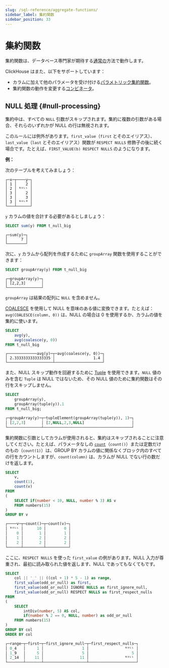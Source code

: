 ```yaml
---
slug: /sql-reference/aggregate-functions/
sidebar_label: 集約関数
sidebar_position: 33
---
```



# 集約関数

集約関数は、データベース専門家が期待する[通常の](http://www.sql-tutorial.com/sql-aggregate-functions-sql-tutorial)方法で動作します。

ClickHouse はまた、以下をサポートしています：

- カラムに加えて他のパラメータを受け付ける[パラメトリック集約関数](/sql-reference/aggregate-functions/parametric-functions)。
- 集約関数の動作を変更する[コンビネータ](/sql-reference/aggregate-functions/combinators)。

## NULL 処理 {#null-processing}

集約中は、すべての `NULL` 引数がスキップされます。集約に複数の引数がある場合、それらのいずれかが NULL の行は無視されます。

このルールには例外があります。`first_value`（`first` とそのエイリアス）、`last_value`（`last` とそのエイリアス）関数が `RESPECT NULLS` 修飾子の後に続く場合です。たとえば、`FIRST_VALUE(b) RESPECT NULLS` のようになります。

**例：**

次のテーブルを考えてみましょう：

``` text
┌─x─┬────y─┐
│ 1 │    2 │
│ 2 │ ᴺᵁᴸᴸ │
│ 3 │    2 │
│ 3 │    3 │
│ 3 │ ᴺᵁᴸᴹ │
└───┴──────┘
```

`y` カラムの値を合計する必要があるとしましょう：

``` sql
SELECT sum(y) FROM t_null_big
```

```text
┌─sum(y)─┐
│      7 │
└────────┘
```

次に、`y` カラムから配列を作成するために `groupArray` 関数を使用することができます：

``` sql
SELECT groupArray(y) FROM t_null_big
```

``` text
┌─groupArray(y)─┐
│ [2,2,3]       │
└───────────────┘
```

`groupArray` は結果の配列に `NULL` を含めません。

[COALESCE](../../sql-reference/functions/functions-for-nulls.md#coalesce) を使用して NULL を意味のある値に変換できます。たとえば：`avg(COALESCE(column, 0))` は、NULL の場合は 0 を使用するか、カラムの値を集約に使います。

``` sql
SELECT
    avg(y),
    avg(coalesce(y, 0))
FROM t_null_big
```

``` text
┌─────────────avg(y)─┬─avg(coalesce(y, 0))─┐
│ 2.3333333333333335 │                 1.4 │
└────────────────────┴─────────────────────┘
```

また、NULL スキップ動作を回避するために [Tuple](sql-reference/data-types/tuple.md) を使用できます。`NULL` 値のみを含む `Tuple` は NULL ではないため、その NULL 値のために集約関数はその行をスキップしません。

```sql
SELECT
    groupArray(y),
    groupArray(tuple(y)).1
FROM t_null_big;

┌─groupArray(y)─┬─tupleElement(groupArray(tuple(y)), 1)─┐
│ [2,2,3]       │ [2,NULL,2,3,NULL]                     │
└───────────────┴───────────────────────────────────────┘
```

集約関数に引数としてカラムが使用されると、集約はスキップされることに注意してください。たとえば、パラメータなしの [`count`](../../sql-reference/aggregate-functions/reference/count.md)（`count()`）または定数だけのもの（`count(1)`）は、GROUP BY カラムの値に関係なくブロック内のすべての行をカウントしますが、`count(column)` は、カラムが NULL でない行の数だけを返します。

```sql
SELECT
    v,
    count(1),
    count(v)
FROM
(
    SELECT if(number < 10, NULL, number % 3) AS v
    FROM numbers(15)
)
GROUP BY v

┌────v─┬─count()─┬─count(v)─┐
│ ᴺᵁᴸᴸ │      10 │        0 │
│    0 │       1 │        1 │
│    1 │       2 │        2 │
│    2 │       2 │        2 │
└──────┴─────────┴──────────┘
```

ここに、`RESPECT NULLS` を使った `first_value` の例があります。NULL 入力が尊重され、最初に読み取られた値を返します、NULL であってもなくてもです。

```sql
SELECT
    col || '_' || ((col + 1) * 5 - 1) as range,
    first_value(odd_or_null) as first,
    first_value(odd_or_null) IGNORE NULLS as first_ignore_null,
    first_value(odd_or_null) RESPECT NULLS as first_respect_nulls
FROM
(
    SELECT
        intDiv(number, 5) AS col,
        if(number % 2 == 0, NULL, number) as odd_or_null
    FROM numbers(15)
)
GROUP BY col
ORDER BY col

┌─range─┬─first─┬─first_ignore_null─┬─first_respect_nulls─┐
│ 0_4   │     1 │                 1 │                ᴺᵁᴸᴸ │
│ 1_9   │     5 │                 5 │                   5 │
│ 2_14  │    11 │                11 │                ᴺᵁᴸᴸ │
└───────┴───────┴───────────────────┴─────────────────────┘
```
